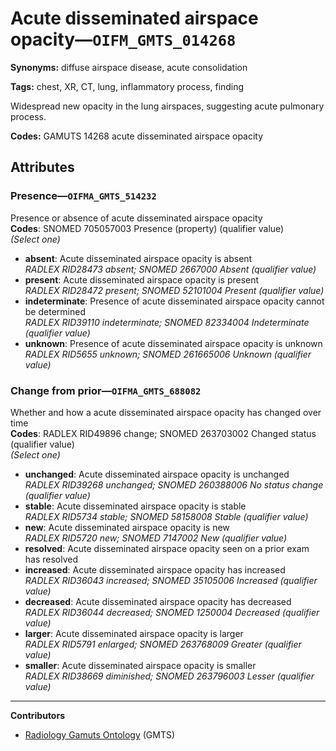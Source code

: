 # Acute disseminated airspace opacity—`OIFM_GMTS_014268`

**Synonyms:** diffuse airspace disease, acute consolidation

**Tags:** chest, XR, CT, lung, inflammatory process, finding

Widespread new opacity in the lung airspaces, suggesting acute pulmonary process.

**Codes:** GAMUTS 14268 acute disseminated airspace opacity

## Attributes

### Presence—`OIFMA_GMTS_514232`

Presence or absence of acute disseminated airspace opacity  
**Codes**: SNOMED 705057003 Presence (property) (qualifier value)  
*(Select one)*

- **absent**: Acute disseminated airspace opacity is absent  
_RADLEX RID28473 absent; SNOMED 2667000 Absent (qualifier value)_
- **present**: Acute disseminated airspace opacity is present  
_RADLEX RID28472 present; SNOMED 52101004 Present (qualifier value)_
- **indeterminate**: Presence of acute disseminated airspace opacity cannot be determined  
_RADLEX RID39110 indeterminate; SNOMED 82334004 Indeterminate (qualifier value)_
- **unknown**: Presence of acute disseminated airspace opacity is unknown  
_RADLEX RID5655 unknown; SNOMED 261665006 Unknown (qualifier value)_

### Change from prior—`OIFMA_GMTS_688082`

Whether and how a acute disseminated airspace opacity has changed over time  
**Codes**: RADLEX RID49896 change; SNOMED 263703002 Changed status (qualifier value)  
*(Select one)*

- **unchanged**: Acute disseminated airspace opacity is unchanged  
_RADLEX RID39268 unchanged; SNOMED 260388006 No status change (qualifier value)_
- **stable**: Acute disseminated airspace opacity is stable  
_RADLEX RID5734 stable; SNOMED 58158008 Stable (qualifier value)_
- **new**: Acute disseminated airspace opacity is new  
_RADLEX RID5720 new; SNOMED 7147002 New (qualifier value)_
- **resolved**: Acute disseminated airspace opacity seen on a prior exam has resolved  
- **increased**: Acute disseminated airspace opacity has increased  
_RADLEX RID36043 increased; SNOMED 35105006 Increased (qualifier value)_
- **decreased**: Acute disseminated airspace opacity has decreased  
_RADLEX RID36044 decreased; SNOMED 1250004 Decreased (qualifier value)_
- **larger**: Acute disseminated airspace opacity is larger  
_RADLEX RID5791 enlarged; SNOMED 263768009 Greater (qualifier value)_
- **smaller**: Acute disseminated airspace opacity is smaller  
_RADLEX RID38669 diminished; SNOMED 263796003 Lesser (qualifier value)_

---

**Contributors**

- [Radiology Gamuts Ontology](https://gamuts.net/) (GMTS)